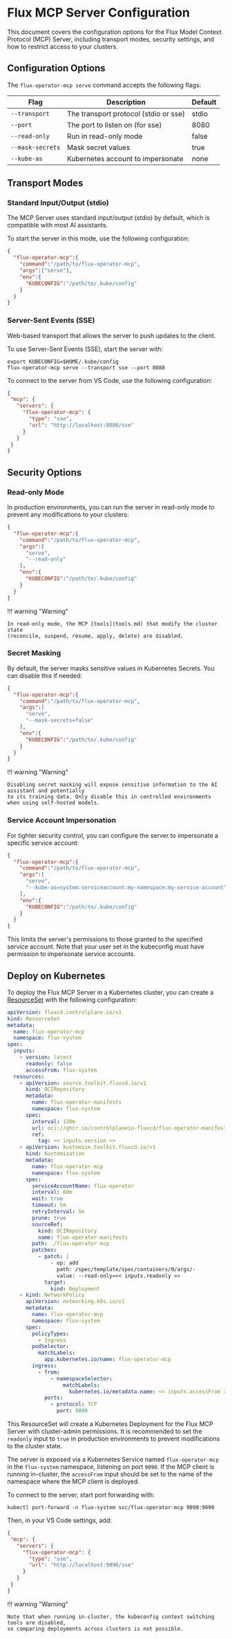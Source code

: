 # Flux MCP Server Configuration

This document covers the configuration options for the Flux Model Context Protocol (MCP) Server,
including transport modes, security settings, and how to restrict access to your clusters.

## Configuration Options

The `flux-operator-mcp serve` command accepts the following flags:

| Flag             | Description                           | Default |
|------------------|---------------------------------------|---------|
| `--transport`    | The transport protocol (stdio or sse) | stdio   |
| `--port`         | The port to listen on (for sse)       | 8080    |
| `--read-only`    | Run in read-only mode                 | false   |
| `--mask-secrets` | Mask secret values                    | true    |
| `--kube-as`      | Kubernetes account to impersonate     | none    |

## Transport Modes

### Standard Input/Output (stdio)

The MCP Server uses standard input/output (stdio) by default, which is compatible with most AI assistants.

To start the server in this mode, use the following configuration:

```json
{
  "flux-operator-mcp":{
    "command":"/path/to/flux-operator-mcp",
    "args":["serve"],
    "env":{
      "KUBECONFIG":"/path/to/.kube/config"
    }
  }
}
```

### Server-Sent Events (SSE)

Web-based transport that allows the server to push updates to the client.

To use Server-Sent Events (SSE), start the server with:

```shell
export KUBECONFIG=$HOME/.kube/config
flux-operator-mcp serve --transport sse --port 8080
```

To connect to the server from VS Code, use the following configuration:

```json
{
 "mcp": {
   "servers": {
     "flux-operator-mcp": {
       "type": "sse",
       "url": "http://localhost:8080/sse"
     }
   }
 }
}
```

## Security Options

### Read-only Mode

In production environments, you can run the server in read-only mode to prevent any modifications to your clusters:

```json
{
  "flux-operator-mcp":{
    "command":"/path/to/flux-operator-mcp",
    "args":[
      "serve",
      "--read-only"
    ],
    "env":{
      "KUBECONFIG":"/path/to/.kube/config"
    }
  }
}
```

!!! warning "Warning"

    In read-only mode, the MCP [tools](tools.md) that modify the cluster state
    (reconcile, suspend, resume, apply, delete) are disabled.

### Secret Masking

By default, the server masks sensitive values in Kubernetes Secrets. You can disable this if needed:

```json
{
  "flux-operator-mcp":{
    "command":"/path/to/flux-operator-mcp",
    "args":[
      "serve",
      "--mask-secrets=false"
    ],
    "env":{
      "KUBECONFIG":"/path/to/.kube/config"
    }
  }
}
```

!!! warning "Warning"

    Disabling secret masking will expose sensitive information to the AI assistant and potentially
    to its training data. Only disable this in controlled environments when using self-hosted models.

### Service Account Impersonation

For tighter security control, you can configure the server to impersonate a specific service account:

```json
{
  "flux-operator-mcp":{
    "command":"/path/to/flux-operator-mcp",
    "args":[
      "serve",
      "--kube-as=system:serviceaccount:my-namespace:my-service-account"
    ],
    "env":{
      "KUBECONFIG":"/path/to/.kube/config"
    }
  }
}
```

This limits the server's permissions to those granted to the specified service account.
Note that your user set in the kubeconfig must have permission to impersonate service accounts.

## Deploy on Kubernetes

To deploy the Flux MCP Server in a Kubernetes cluster, you can create a
[ResourceSet](../operator/resourcesets/app-definition.md) with the following configuration:

```yaml
apiVersion: fluxcd.controlplane.io/v1
kind: ResourceSet
metadata:
  name: flux-operator-mcp
  namespace: flux-system
spec:
  inputs:
    - version: latest
      readonly: false
      accessFrom: flux-system
  resources:
    - apiVersion: source.toolkit.fluxcd.io/v1
      kind: OCIRepository
      metadata:
        name: flux-operator-manifests
        namespace: flux-system
      spec:
        interval: 120m
        url: oci://ghcr.io/controlplaneio-fluxcd/flux-operator-manifests
        ref:
          tag: << inputs.version >>
    - apiVersion: kustomize.toolkit.fluxcd.io/v1
      kind: Kustomization
      metadata:
        name: flux-operator-mcp
        namespace: flux-system
      spec:
        serviceAccountName: flux-operator
        interval: 60m
        wait: true
        timeout: 5m
        retryInterval: 5m
        prune: true
        sourceRef:
          kind: OCIRepository
          name: flux-operator-manifests
        path: ./flux-operator-mcp
        patches:
          - patch: |
              - op: add
                path: /spec/template/spec/containers/0/args/-
                value: --read-only=<< inputs.readonly >>
            target:
              kind: Deployment
    - kind: NetworkPolicy
      apiVersion: networking.k8s.io/v1
      metadata:
        name: flux-operator-mcp
        namespace: flux-system
      spec:
        policyTypes:
          - Ingress
        podSelector:
          matchLabels:
            app.kubernetes.io/name: flux-operator-mcp
        ingress:
          - from:
              - namespaceSelector:
                  matchLabels:
                    kubernetes.io/metadata.name: << inputs.accessFrom >>
            ports:
              - protocol: TCP
                port: 9090
```

This ResourceSet will create a Kubernetes Deployment for the Flux MCP Server
with cluster-admin permissions. It is recommended to set the `readonly` input to `true`
in production environments to prevent modifications to the cluster state.

The server is exposed via a Kubernetes Service named `flux-operator-mcp`
in the `flux-system` namespace, listening on port `9090`. If the MCP client
is running in-cluster, the `accessFrom` input should be set to the name of the
namespace where the MCP client is deployed.

To connect to the server, start port forwarding with:

```shell
kubectl port-forward -n flux-system svc/flux-operator-mcp 9090:9090
```

Then, in your VS Code settings, add:

```json
{
 "mcp": {
   "servers": {
     "flux-operator-mcp": {
       "type": "sse",
       "url": "http://localhost:9090/sse"
     }
   }
 }
}
```

!!! warning "Warning"

    Note that when running in-cluster, the kubeconfig context switching tools are disabled,
    so comparing deployments across clusters is not possible.
